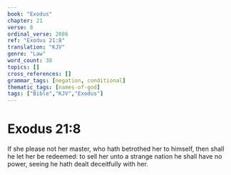 ```yaml
---
book: "Exodus"
chapter: 21
verse: 8
ordinal_verse: 2086
ref: "Exodus 21:8"
translation: "KJV"
genre: "Law"
word_count: 38
topics: []
cross_references: []
grammar_tags: [negation, conditional]
thematic_tags: [names-of-god]
tags: ["Bible","KJV","Exodus"]
---
```


# Exodus 21:8

If she please not her master, who hath betrothed her to himself, then shall he let her be redeemed: to sell her unto a strange nation he shall have no power, seeing he hath dealt deceitfully with her.
